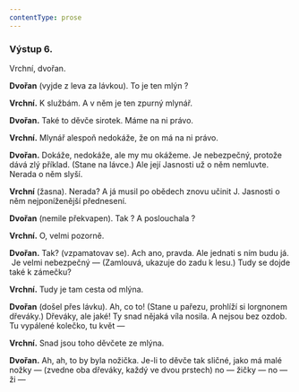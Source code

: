 ```yaml
---
contentType: prose
---
```


### Výstup 6.

Vrchní, dvořan.

**Dvořan** (vyjde z leva za lávkou). To je ten mlýn ? 

**Vrchní.** K službám. A v něm je ten zpurný mlynář. 

**Dvořan.** Také to děvče sirotek. Máme na ni právo. 

**Vrchní.** Mlynář alespoň nedokáže, že on má na ni právo.

**Dvořan.** Dokáže, nedokáže, ale my mu okážeme. Je nebezpečný, protože dává zlý příklad. (Stane na lávce.) Ale její Jasnosti už o něm nemluvte. Nerada o něm slyší.

**Vrchní** (žasna). Nerada? A já musil po obědech znovu učinit J. Jasnosti o něm nejponíženější přednesení.

**Dvořan** (nemile překvapen). Tak ? A poslouchala ? 

**Vrchní.** O, velmi pozorně.

**Dvořan.** Tak? (vzpamatovav se). Ach ano, pravda. Ale jednati s ním budu já.  Je velmi nebezpečný — (Zamlouvá, ukazuje do zadu k lesu.) Tudy se dojde také k zámečku?

**Vrchní.** Tudy je tam cesta od mlýna.

**Dvořan** (došel přes lávku). Ah, co to! (Stane u pařezu, prohlíží si lorgnonem dřeváky.) Dřeváky, ale jaké! Ty snad nějaká víla nosila. A nejsou bez ozdob. Tu vypálené kolečko, tu květ —

**Vrchní.** Snad jsou toho děvčete ze mlýna.

**Dvořan.** Ah, ah, to by byla nožička. Je-li to děvče tak sličné, jako má malé nožky — (zvedne oba dřeváky, každý ve dvou prstech) no — žičky — no — ži —

